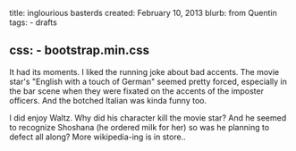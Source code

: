title: inglourious basterds
created: February 10, 2013
blurb: from Quentin
tags:
    - drafts

css:
    - bootstrap.min.css
---

It had its moments.
I liked the running joke about bad accents.
The movie star's "English with a touch of German" seemed pretty forced,
especially in the bar scene when they were fixated on the accents of the imposter officers. 
And the botched Italian was kinda funny too.

I did enjoy Waltz.
Why did his character kill the movie star?
And he seemed to recognize Shoshana (he ordered milk for her) 
so was he planning to defect all along?
More wikipedia-ing is in store..
